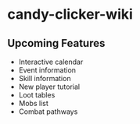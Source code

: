 # candy-clicker-wiki

## Upcoming Features

- Interactive calendar
- Event information
- Skill information
- New player tutorial
- Loot tables
- Mobs list
- Combat pathways
